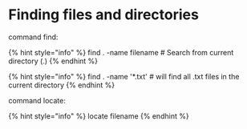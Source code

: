 # Finding files and directories

command find:

{% hint style="info" %}
find . -name filename                         # Search from current directory (.)
{% endhint %}

{% hint style="info" %}
find . -name '\*.txt'                               # will find all .txt files in the current directory
{% endhint %}

command locate:

{% hint style="info" %}
locate filename                                             &#x20;
{% endhint %}
